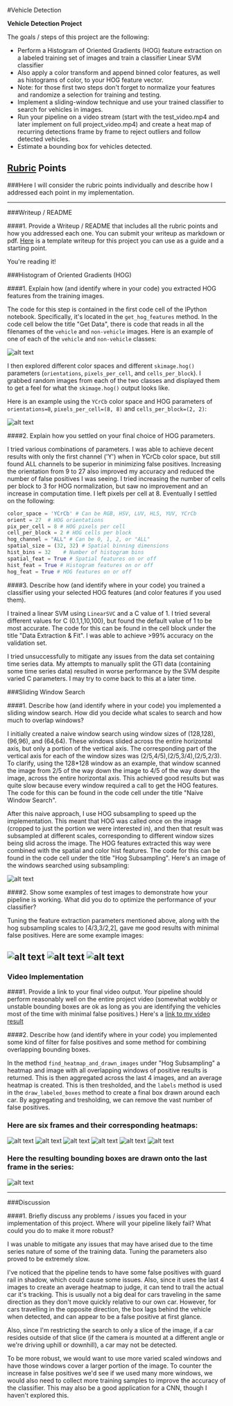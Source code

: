 #Vehicle Detection

**Vehicle Detection Project**

The goals / steps of this project are the following:

* Perform a Histogram of Oriented Gradients (HOG) feature extraction on a labeled training set of images and train a classifier Linear SVM classifier
* Also apply a color transform and append binned color features, as well as histograms of color, to your HOG feature vector. 
* Note: for those first two steps don't forget to normalize your features and randomize a selection for training and testing.
* Implement a sliding-window technique and use your trained classifier to search for vehicles in images.
* Run your pipeline on a video stream (start with the test_video.mp4 and later implement on full project_video.mp4) and create a heat map of recurring detections frame by frame to reject outliers and follow detected vehicles.
* Estimate a bounding box for vehicles detected.

[//]: # (Image References)
[image1]: ./examples/car_not_car.png
[image2]: ./output_images/hog_features.png
[image3]: ./output_images/subsampling_windows.png
[image4a]: ./output_images/sliding_windows1.png
[image4b]: ./output_images/sliding_windows2.png
[image4c]: ./output_images/sliding_windows3.png
[image5a]: ./output_images/hog_subsampling1.png
[image5b]: ./output_images/hog_subsampling2.png
[image5c]: ./output_images/hog_subsampling3.png
[image5d]: ./output_images/hog_subsampling4.png
[image5e]: ./output_images/hog_subsampling5.png
[image5f]: ./output_images/hog_subsampling6.png
[image6]: ./examples/labels_map.png
[image7]: ./output_images/labeled_cars.png
[video1]: ./project_video.mp4

## [Rubric](https://review.udacity.com/#!/rubrics/513/view) Points
###Here I will consider the rubric points individually and describe how I addressed each point in my implementation.  

---
###Writeup / README

####1. Provide a Writeup / README that includes all the rubric points and how you addressed each one.  You can submit your writeup as markdown or pdf.  [Here](https://github.com/udacity/CarND-Vehicle-Detection/blob/master/writeup_template.md) is a template writeup for this project you can use as a guide and a starting point.  

You're reading it!

###Histogram of Oriented Gradients (HOG)

####1. Explain how (and identify where in your code) you extracted HOG features from the training images.

The code for this step is contained in the first code cell of the IPython notebook.  Specifically, it's located in the `get_hog_features` method.  In the code cell below the title "Get Data", there is code that reads in all the filenames of the `vehicle` and `non-vehicle` images.  Here is an example of one of each of the `vehicle` and `non-vehicle` classes:

![alt text][image1]

I then explored different color spaces and different `skimage.hog()` parameters (`orientations`, `pixels_per_cell`, and `cells_per_block`).  I grabbed random images from each of the two classes and displayed them to get a feel for what the `skimage.hog()` output looks like.

Here is an example using the `YCrCb` color space and HOG parameters of `orientations=8`, `pixels_per_cell=(8, 8)` and `cells_per_block=(2, 2)`:


![alt text][image2]

####2. Explain how you settled on your final choice of HOG parameters.

I tried various combinations of parameters.  I was able to achieve decent results with only the first channel ('Y') when in YCrCb color space, but still found ALL channels to be superior in minimizing false positives.  Increasing the orientation from 9 to 27 also improved my accuracy and reduced the number of false positives I was seeing.  I tried increasing the number of cells per block to 3 for HOG normalization, but saw no improvement and an increase in computation time. I left pixels per cell at 8. Eventually I settled on the following:

```python
color_space = 'YCrCb' # Can be RGB, HSV, LUV, HLS, YUV, YCrCb
orient = 27  # HOG orientations
pix_per_cell = 8 # HOG pixels per cell
cell_per_block = 2 # HOG cells per block
hog_channel = "ALL" # Can be 0, 1, 2, or "ALL"
spatial_size = (32, 32) # Spatial binning dimensions
hist_bins = 32    # Number of histogram bins
spatial_feat = True # Spatial features on or off
hist_feat = True # Histogram features on or off
hog_feat = True # HOG features on or off
```

####3. Describe how (and identify where in your code) you trained a classifier using your selected HOG features (and color features if you used them).

I trained a linear SVM using `LinearSVC` and a C value of 1.  I tried several different values for C (0.1,1,10,100), but found the default value of 1 to be most accurate.  The code for this can be found in the cell block under the title "Data Extraction & Fit".  I was able to achieve >99% accuracy on the validation set.  

I tried unsuccessfully to mitigate any issues from the data set containing time series data.  My attempts to manually split the GTI data (containing some time series data) resulted in worse performance by the SVM despite varied C parameters.  I may try to come back to this at a later time.  

###Sliding Window Search

####1. Describe how (and identify where in your code) you implemented a sliding window search.  How did you decide what scales to search and how much to overlap windows?

I initially created a naive window search using window sizes of (128,128),(96,96), and (64,64).  These windows slided across the entire horizontal axis, but only a portion of the vertical axis.  The corresponding part of the vertical axis for each of the window sizes was (2/5,4/5),(2/5,3/4),(2/5,2/3).  To clarify, using the 128*128 window as an example, that window scanned the image from 2/5 of the way down the image to 4/5 of the way down the image, across the entire horizontal axis.  This achieved good results but was quite slow because every window required a call to get the HOG features. The code for this can be found in the code cell under the title "Naive Window Search".

After this naive approach, I use HOG subsampling to speed up the implementation.  This meant that HOG was called once on the image (cropped to just the portion we were interested in), and then that result was subsampled at different scales, corresponding to different window sizes being slid across the image.  The HOG features extracted this way were combined with the spatial and color hist features.  The code for this can be found in the code cell under the title "Hog Subsampling".  Here's an image of the windows searched using subsampling:

![alt text][image3]

####2. Show some examples of test images to demonstrate how your pipeline is working.  What did you do to optimize the performance of your classifier?

Tuning the feature extraction parameters mentioned above, along with the hog subsampling scales to [4/3,3/2,2], gave me good results with minimal false positives. Here are some example images:

![alt text][image4a]
![alt text][image4b]
![alt text][image4c]
---

### Video Implementation

####1. Provide a link to your final video output.  Your pipeline should perform reasonably well on the entire project video (somewhat wobbly or unstable bounding boxes are ok as long as you are identifying the vehicles most of the time with minimal false positives.)
Here's a [link to my video result](./project_video.mp4)


####2. Describe how (and identify where in your code) you implemented some kind of filter for false positives and some method for combining overlapping bounding boxes.

In the method `find_heatmap_and_drawn_images` under "Hog Subsampling" a heatmap and image with all overlapping windows of positive results is returned.  This is then aggregated across the last 4 images, and an average heatmap is created.  This is then tresholded, and the `labels` method is used in the `draw_labeled_boxes` method to create a final box drawn around each car.  By aggregating and tresholding, we can remove the vast number of false positives.

### Here are six frames and their corresponding heatmaps:

![alt text][image5a]
![alt text][image5b]
![alt text][image5c]
![alt text][image5d]
![alt text][image5e]
![alt text][image5f]


### Here the resulting bounding boxes are drawn onto the last frame in the series:
![alt text][image7]

---

###Discussion

####1. Briefly discuss any problems / issues you faced in your implementation of this project.  Where will your pipeline likely fail?  What could you do to make it more robust?

I was unable to mitigate any issues that may have arised due to the time series nature of some of the training data.  Tuning the parameters also proved to be extremely slow.  

I've noticed that the pipeline tends to have some false positives with guard rail in shadow, which could cause some issues.  Also, since it uses the last 4 images to create an average heatmap to judge, it can tend to trail the actual car it's tracking.  This is usually not a big deal for cars traveling in the same direction as they don't move quickly relative to our own car.  However, for cars travelling in the opposite direction, the box lags behind the vehicle when detected, and can appear to be a false positive at first glance.

Also, since I'm restricting the search to only a slice of the image, if a car resides outside of that slice (if the camera is mounted at a different angle or we're driving uphill or downhill), a car may not be detected. 

To be more robust, we would want to use more varied scaled windows and have those windows cover a larger portion of the image.  To counter the increase in false positives we'd see if we used many more windows, we would also need to collect more training samples to improve the accuracy of the classifier.  This may also be a good application for a CNN, though I haven't explored this.


